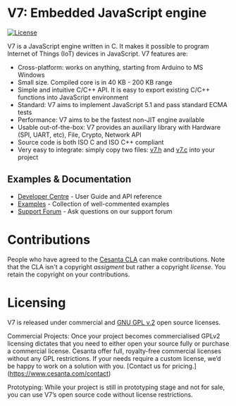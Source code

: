 V7: Embedded JavaScript engine
==============================

[![License](https://img.shields.io/badge/license-GPL_2-green.svg)](https://github.com/cesanta/v7/blob/master/LICENSE)

V7 is a JavaScript engine written in C.
It makes it possible to program Internet of Things (IoT) devices
in JavaScript. V7 features are:

- Cross-platform: works on anything, starting from Arduino to MS Windows
- Small size. Compiled core is in 40 KB - 200 KB range
- Simple and intuitive C/C++ API. It is easy to export existing C/C++
  functions into JavaScript environment
- Standard: V7 aims to implement JavaScript 5.1 and pass standard ECMA tests
- Performance: V7 aims to be the fastest non-JIT engine available
- Usable out-of-the-box: V7 provides an auxiliary library with
  Hardware (SPI, UART, etc), File, Crypto, Network API
- Source code is both ISO C and ISO C++ compliant
- Very easy to integrate: simply copy two files: [v7.h](v7.h)
   and [v7.c](v7.c) into your project

## Examples & Documentation

- [Developer Centre](https://docs.cesanta.com/v7/) - User Guide and API reference
- [Examples](https://github.com/cesanta/v7/tree/master/examples) - Collection of well-commented examples
- [Support Forum](http://forum.cesanta.com/index.php?p=/categories/v7) - Ask questions on our support forum

# Contributions

People who have agreed to the
[Cesanta CLA](https://docs.cesanta.com/contributors_la.shtml)
can make contributions. Note that the CLA isn't a copyright
_assigment_ but rather a copyright _license_.
You retain the copyright on your contributions.

# Licensing

V7 is released under commercial and [GNU GPL v.2](http://www.gnu.org/licenses/old-licenses/gpl-2.0.html) open source licenses.

Commercial Projects:
Once your project becomes commercialised GPLv2 licensing dictates that you need to either open your source fully or purchase a commercial license. Cesanta offer full, royalty-free commercial licenses without any GPL restrictions. If your needs require a custom license, we’d be happy to work on a solution with you. [Contact us for pricing.] (https://www.cesanta.com/contact)

Prototyping:
While your project is still in prototyping stage and not for sale, you can use V7’s open source code without license restrictions.
